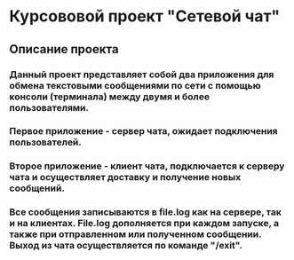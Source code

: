 # Курсововой проект "Сетевой чат"
## Описание проекта
### Данный проект представляет собой два приложения для обмена текстовыми сообщениями по сети с помощью консоли (терминала) между двумя и более пользователями. 
### Первое приложение - сервер чата, ожидает подключения пользователей. 
### Второе приложение - клиент чата, подключается к серверу чата и осуществляет доставку и получение новых сообщений. 
### Все сообщения записываются в file.log как на сервере, так и на клиентах. File.log дополняется при каждом запуске, а также при отправленном или полученном сообщении. Выход из чата осуществляется по команде "/exit".